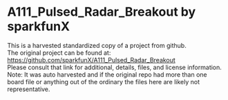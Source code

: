 
# A111_Pulsed_Radar_Breakout by sparkfunX  
This is a harvested standardized copy of a project from github.  
The original project can be found at:  
https://github.com/sparkfunX/A111_Pulsed_Radar_Breakout  
Please consult that link for additional, details, files, and license information.  
Note: It was auto harvested and if the original repo had more than one board file or anything out of the ordinary the files here are likely not representative.  
    